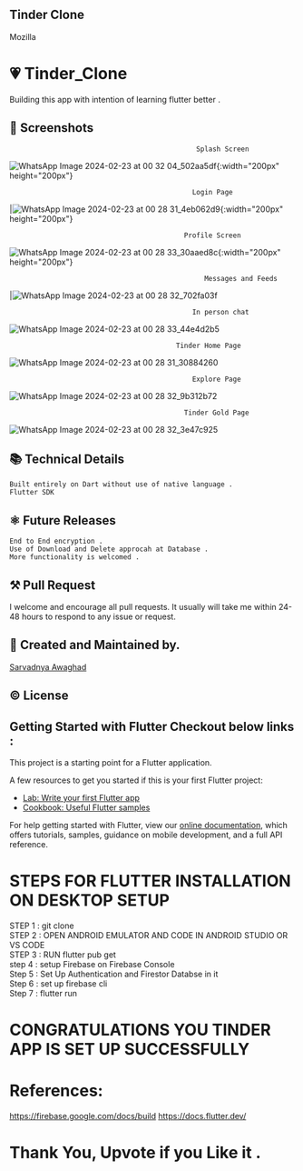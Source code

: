 ## Tinder Clone 

Mozilla

# 💗 Tinder_Clone

Building this app with intention of learning flutter better .

## 📱 Screenshots
                                                  Splash Screen                                                                                                                                                    
![WhatsApp Image 2024-02-23 at 00 32 04_502aa5df](https://github.com/Sarvadnyaawaghad150503/tinder/assets/111975266/72531b1f-f823-4a3c-98af-96eafda92fbf){:width="200px" height="200px"}

                                                 Login Page 
 |![WhatsApp Image 2024-02-23 at 00 28 31_4eb062d9](https://github.com/Sarvadnyaawaghad150503/tinder/assets/111975266/f2e6b2f4-403a-4da2-8f29-b1b0eb60ad98){:width="200px" height="200px"}
 
                                               Profile Screen                                          
 ![WhatsApp Image 2024-02-23 at 00 28 33_30aaed8c](https://github.com/Sarvadnyaawaghad150503/tinder/assets/111975266/e7dd1756-afc9-4ef5-80be-7a7c0ab86815){:width="200px" height="200px"}
 


                                                    Messages and Feeds                                                                                                                                                
|![WhatsApp Image 2024-02-23 at 00 28 32_702fa03f](https://github.com/Sarvadnyaawaghad150503/tinder/assets/111975266/846d8fd5-5664-4f62-b6e3-e0b57ca52e31)

                                                 In person chat      
 ![WhatsApp Image 2024-02-23 at 00 28 33_44e4d2b5](https://github.com/Sarvadnyaawaghad150503/tinder/assets/111975266/7e9ca1fe-078a-4381-9c83-adb4c7871554)


                                             Tinder Home Page                   
 ![WhatsApp Image 2024-02-23 at 00 28 31_30884260](https://github.com/Sarvadnyaawaghad150503/tinder/assets/111975266/07c96426-9cc4-4a0c-b99a-3561f8063a95)
  

                                                 Explore Page    
![WhatsApp Image 2024-02-23 at 00 28 32_9b312b72](https://github.com/Sarvadnyaawaghad150503/tinder/assets/111975266/6c6630da-de62-4536-946e-1248c26f6298)

                                               Tinder Gold Page
![WhatsApp Image 2024-02-23 at 00 28 32_3e47c925](https://github.com/Sarvadnyaawaghad150503/tinder/assets/111975266/9cb08b9a-b7c2-4ea5-86d6-7a91db27d885)




## 📚 Technical Details
```
Built entirely on Dart without use of native language . 
Flutter SDK 
```
## ⚛ Future Releases
```
End to End encryption .
Use of Download and Delete approcah at Database .
More functionality is welcomed .
```

## ⚒ Pull Request 
I welcome and encourage all pull requests. It usually will take me within 24-48 hours to respond to any issue or request.

## 🙋 Created and Maintained by. 
[Sarvadnya Awaghad](https://github.com/Sarvadnyaawaghad150503)

## © License 


## Getting Started with Flutter Checkout below links :

This project is a starting point for a Flutter application.

A few resources to get you started if this is your first Flutter project:

- [Lab: Write your first Flutter app](https://flutter.dev/docs/get-started/codelab)
- [Cookbook: Useful Flutter samples](https://flutter.dev/docs/cookbook)

For help getting started with Flutter, view our
[online documentation](https://flutter.dev/docs), which offers tutorials,
samples, guidance on mobile development, and a full API reference.


# STEPS FOR FLUTTER INSTALLATION ON DESKTOP SETUP

STEP 1 : git clone  <br>
STEP 2 : OPEN ANDROID EMULATOR AND CODE IN ANDROID STUDIO OR VS CODE <br>
STEP 3 : RUN   flutter pub get  <br>
step 4 : setup Firebase on Firebase Console  <br>
Step 5 : Set Up Authentication and Firestor Databse in it  <br>
Step 6 : set up firebase cli   <br>
Step 7 : flutter run  <br>

# CONGRATULATIONS YOU TINDER APP IS SET UP SUCCESSFULLY

# References:
https://firebase.google.com/docs/build
https://docs.flutter.dev/

# Thank You, Upvote if you Like it .
